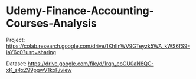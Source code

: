 # Udemy-Finance-Accounting-Courses-Analysis
Project:
https://colab.research.google.com/drive/1KhIInWV9GTeyzk5WA_kWS6fS9-iaY6c0?usp=sharing

Dataset:
https://drive.google.com/file/d/1rqn_eoGU0aN8QC-xK_s4xZ99pgwV1koF/view
